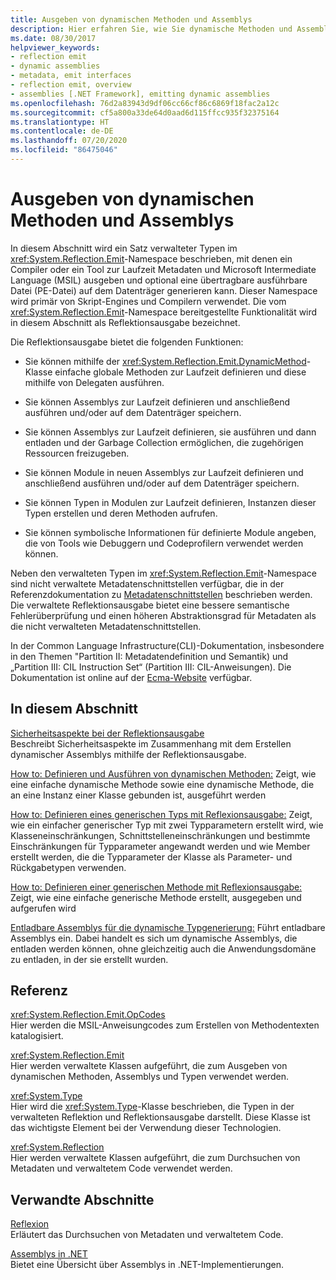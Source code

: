 ```yaml
---
title: Ausgeben von dynamischen Methoden und Assemblys
description: Hier erfahren Sie, wie Sie dynamische Methoden und Assemblys mithilfe des Namespace „System.Reflection.Emit“ ausgeben. So können ein Compiler oder ein Tool Metadaten und MSIL-Code zur Laufzeit ausgeben.
ms.date: 08/30/2017
helpviewer_keywords:
- reflection emit
- dynamic assemblies
- metadata, emit interfaces
- reflection emit, overview
- assemblies [.NET Framework], emitting dynamic assemblies
ms.openlocfilehash: 76d2a83943d9df06cc66cf86c6869f18fac2a12c
ms.sourcegitcommit: cf5a800a33de64d0aad6d115ffcc935f32375164
ms.translationtype: HT
ms.contentlocale: de-DE
ms.lasthandoff: 07/20/2020
ms.locfileid: "86475046"
---
```

# <a name="emitting-dynamic-methods-and-assemblies"></a>Ausgeben von dynamischen Methoden und Assemblys

In diesem Abschnitt wird ein Satz verwalteter Typen im <xref:System.Reflection.Emit>-Namespace beschrieben, mit denen ein Compiler oder ein Tool zur Laufzeit Metadaten und Microsoft Intermediate Language (MSIL) ausgeben und optional eine übertragbare ausführbare Datei (PE-Datei) auf dem Datenträger generieren kann. Dieser Namespace wird primär von Skript-Engines und Compilern verwendet. Die vom <xref:System.Reflection.Emit>-Namespace bereitgestellte Funktionalität wird in diesem Abschnitt als Reflektionsausgabe bezeichnet.  
  
Die Reflektionsausgabe bietet die folgenden Funktionen:  
  
- Sie können mithilfe der <xref:System.Reflection.Emit.DynamicMethod>-Klasse einfache globale Methoden zur Laufzeit definieren und diese mithilfe von Delegaten ausführen.  
  
- Sie können Assemblys zur Laufzeit definieren und anschließend ausführen und/oder auf dem Datenträger speichern.  
  
- Sie können Assemblys zur Laufzeit definieren, sie ausführen und dann entladen und der Garbage Collection ermöglichen, die zugehörigen Ressourcen freizugeben.  
  
- Sie können Module in neuen Assemblys zur Laufzeit definieren und anschließend ausführen und/oder auf dem Datenträger speichern.  
  
- Sie können Typen in Modulen zur Laufzeit definieren, Instanzen dieser Typen erstellen und deren Methoden aufrufen.  
  
- Sie können symbolische Informationen für definierte Module angeben, die von Tools wie Debuggern und Codeprofilern verwendet werden können.  
  
Neben den verwalteten Typen im <xref:System.Reflection.Emit>-Namespace sind nicht verwaltete Metadatenschnittstellen verfügbar, die in der Referenzdokumentation zu [Metadatenschnittstellen](../unmanaged-api/metadata/metadata-interfaces.md) beschrieben werden. Die verwaltete Reflektionsausgabe bietet eine bessere semantische Fehlerüberprüfung und einen höheren Abstraktionsgrad für Metadaten als die nicht verwalteten Metadatenschnittstellen.  
  
In der Common Language Infrastructure(CLI)-Dokumentation, insbesondere in den Themen "Partition II: Metadatendefinition und Semantik) und „Partition III: CIL Instruction Set“ (Partition III: CIL-Anweisungen). Die Dokumentation ist online auf der [Ecma-Website](https://www.ecma-international.org/publications/standards/Ecma-335.htm) verfügbar.  
  
## <a name="in-this-section"></a>In diesem Abschnitt
  
[Sicherheitsaspekte bei der Reflektionsausgabe](security-issues-in-reflection-emit.md)  
Beschreibt Sicherheitsaspekte im Zusammenhang mit dem Erstellen dynamischer Assemblys mithilfe der Reflektionsausgabe.  

[How to: Definieren und Ausführen von dynamischen Methoden:](how-to-define-and-execute-dynamic-methods.md) Zeigt, wie eine einfache dynamische Methode sowie eine dynamische Methode, die an eine Instanz einer Klasse gebunden ist, ausgeführt werden

[How to: Definieren eines generischen Typs mit Reflexionsausgabe:](how-to-define-a-generic-type-with-reflection-emit.md) Zeigt, wie ein einfacher generischer Typ mit zwei Typparametern erstellt wird, wie Klasseneinschränkungen, Schnittstelleneinschränkungen und bestimmte Einschränkungen für Typparameter angewandt werden und wie Member erstellt werden, die die Typparameter der Klasse als Parameter- und Rückgabetypen verwenden.

[How to: Definieren einer generischen Methode mit Reflexionsausgabe:](how-to-define-a-generic-method-with-reflection-emit.md) Zeigt, wie eine einfache generische Methode erstellt, ausgegeben und aufgerufen wird

[Entladbare Assemblys für die dynamische Typgenerierung:](collectible-assemblies.md) Führt entladbare Assemblys ein. Dabei handelt es sich um dynamische Assemblys, die entladen werden können, ohne gleichzeitig auch die Anwendungsdomäne zu entladen, in der sie erstellt wurden.
  
## <a name="reference"></a>Referenz  

<xref:System.Reflection.Emit.OpCodes>  
Hier werden die MSIL-Anweisungcodes zum Erstellen von Methodentexten katalogisiert.  
  
<xref:System.Reflection.Emit>  
Hier werden verwaltete Klassen aufgeführt, die zum Ausgeben von dynamischen Methoden, Assemblys und Typen verwendet werden.  
  
<xref:System.Type>  
Hier wird die <xref:System.Type>-Klasse beschrieben, die Typen in der verwalteten Reflektion und Reflektionsausgabe darstellt. Diese Klasse ist das wichtigste Element bei der Verwendung dieser Technologien.  
  
<xref:System.Reflection>  
Hier werden verwaltete Klassen aufgeführt, die zum Durchsuchen von Metadaten und verwaltetem Code verwendet werden.  
  
## <a name="related-sections"></a>Verwandte Abschnitte  

[Reflexion](reflection.md)  
Erläutert das Durchsuchen von Metadaten und verwaltetem Code.  
  
[Assemblys in .NET](../../standard/assembly/index.md)  
Bietet eine Übersicht über Assemblys in .NET-Implementierungen.
